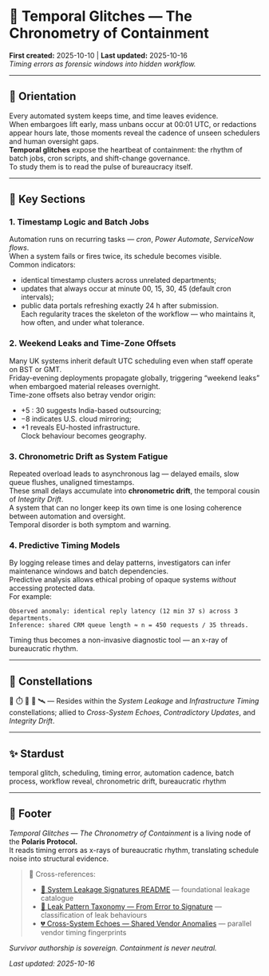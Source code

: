 # 👾 Temporal Glitches — The Chronometry of Containment
**First created:** 2025-10-10 | **Last updated:** 2025-10-16  
*Timing errors as forensic windows into hidden workflow.*

---

## 🧭 Orientation  

Every automated system keeps time, and time leaves evidence.  
When embargoes lift early, mass unbans occur at 00:01 UTC, or redactions appear hours late, those moments reveal the cadence of unseen schedulers and human oversight gaps.  
**Temporal glitches** expose the heartbeat of containment: the rhythm of batch jobs, cron scripts, and shift-change governance.  
To study them is to read the pulse of bureaucracy itself.

---

## 📑 Key Sections  

### 1. Timestamp Logic and Batch Jobs  
Automation runs on recurring tasks — *cron*, *Power Automate*, *ServiceNow flows*.  
When a system fails or fires twice, its schedule becomes visible.  
Common indicators:  
- identical timestamp clusters across unrelated departments;  
- updates that always occur at minute 00, 15, 30, 45 (default cron intervals);  
- public data portals refreshing exactly 24 h after submission.  
Each regularity traces the skeleton of the workflow — who maintains it, how often, and under what tolerance.

### 2. Weekend Leaks and Time-Zone Offsets  
Many UK systems inherit default UTC scheduling even when staff operate on BST or GMT.  
Friday-evening deployments propagate globally, triggering “weekend leaks” when embargoed material releases overnight.  
Time-zone offsets also betray vendor origin:  
- +5 : 30 suggests India-based outsourcing;  
- −8 indicates U.S. cloud mirroring;  
- +1 reveals EU-hosted infrastructure.  
Clock behaviour becomes geography.

### 3. Chronometric Drift as System Fatigue  
Repeated overload leads to asynchronous lag — delayed emails, slow queue flushes, unaligned timestamps.  
These small delays accumulate into **chronometric drift**, the temporal cousin of *Integrity Drift*.  
A system that can no longer keep its own time is one losing coherence between automation and oversight.  
Temporal disorder is both symptom and warning.

### 4. Predictive Timing Models  
By logging release times and delay patterns, investigators can infer maintenance windows and batch dependencies.  
Predictive analysis allows ethical probing of opaque systems *without* accessing protected data.  
For example:  
```text
Observed anomaly: identical reply latency (12 min 37 s) across 3 departments.
Inference: shared CRM queue length ≈ n = 450 requests / 35 threads.
```
Timing thus becomes a non-invasive diagnostic tool — an x-ray of bureaucratic rhythm.

---

## 🌌 Constellations  

👾 ⏱️ 🧼 🧿 🛰️ — Resides within the *System Leakage* and *Infrastructure Timing* constellations; allied to *Cross-System Echoes*, *Contradictory Updates*, and *Integrity Drift*.

---

## ✨ Stardust  

temporal glitch, scheduling, timing error, automation cadence, batch process, workflow reveal, chronometric drift, bureaucratic rhythm  

---

## 🏮 Footer  

*Temporal Glitches — The Chronometry of Containment* is a living node of the **Polaris Protocol.**  
It reads timing errors as x-rays of bureaucratic rhythm, translating schedule noise into structural evidence.  

> 📡 Cross-references:  
> - [🧼 System Leakage Signatures README](./README.md) — foundational leakage catalogue  
> - [🧮 Leak Pattern Taxonomy — From Error to Signature](./🧮_leak_pattern_taxonomy_from_error_to_signature.md) — classification of leak behaviours  
> - [💔 Cross-System Echoes — Shared Vendor Anomalies](./💔_cross_system_echoes_shared_vendor_anomalies.md) — parallel vendor timing fingerprints  

*Survivor authorship is sovereign. Containment is never neutral.*  

_Last updated: 2025-10-16_
